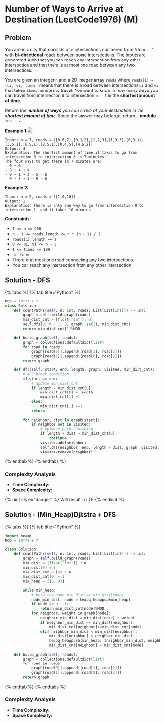 # Number of Ways to Arrive at Destination \(LeetCode1976\) \(M\)

## Problem

You are in a city that consists of `n` intersections numbered from `0` to `n - 1` with **bi-directional** roads between some intersections. The inputs are generated such that you can reach any intersection from any other intersection and that there is at most one road between any two intersections.

You are given an integer `n` and a 2D integer array `roads` where `roads[i] = [ui, vi, timei]` means that there is a road between intersections `ui` and `vi` that takes `timei` minutes to travel. You want to know in how many ways you can travel from intersection `0` to intersection `n - 1` in the **shortest amount of time**.

Return _the **number of ways** you can arrive at your destination in the **shortest amount of time**_. Since the answer may be large, return it **modulo** `109 + 7`.

**Example 1:**![](https://assets.leetcode.com/uploads/2021/07/17/graph2.png)

```text
Input: n = 7, roads = [[0,6,7],[0,1,2],[1,2,3],[1,3,3],[6,3,3],[3,5,1],[6,5,1],[2,5,1],[0,4,5],[4,6,2]]
Output: 4
Explanation: The shortest amount of time it takes to go from intersection 0 to intersection 6 is 7 minutes.
The four ways to get there in 7 minutes are:
- 0 ➝ 6
- 0 ➝ 4 ➝ 6
- 0 ➝ 1 ➝ 2 ➝ 5 ➝ 6
- 0 ➝ 1 ➝ 3 ➝ 5 ➝ 6
```

**Example 2:**

```text
Input: n = 2, roads = [[1,0,10]]
Output: 1
Explanation: There is only one way to go from intersection 0 to intersection 1, and it takes 10 minutes.
```

**Constraints:**

* `1 <= n <= 200`
* `n - 1 <= roads.length <= n * (n - 1) / 2`
* `roads[i].length == 3`
* `0 <= ui, vi <= n - 1`
* `1 <= timei <= 109`
* `ui != vi`
* There is at most one road connecting any two intersections.
* You can reach any intersection from any other intersection.

## Solution - DFS 

{% tabs %}
{% tab title="Python" %}
```python
MOD = 10**9 + 7
class Solution:
    def countPaths(self, n: int, roads: List[List[int]]) -> int:
        graph = self.build_graph(roads)
        min_dist_cnt = [float('inf'), 0]
        self.dfs(0, n - 1, 0, graph, set(), min_dist_cnt)
        return min_dist_cnt[1]%MOD
        
    def build_graph(self, roads):
        graph = collections.defaultdict(list)
        for road in roads:
            graph[road[0]].append([road[1], road[2]])
            graph[road[1]].append([road[0], road[2]])
        return graph

    def dfs(self, start, end, length, graph, visited, min_dist_cnt):
        # DFS break condition
        if start == end:
            # update min_dist_cnt
            if length < min_dist_cnt[0]:
                min_dist_cnt[0] = length
                min_dist_cnt[1] =1
            else:
                min_dist_cnt[1] +=1
            return 
        
        for neighbor, dist in graph[start]:
            if neighbor not in visited:
                # optmize path searching
                if length + dist > min_dist_cnt[0]:
                    continue
                visited.add(neighbor)
                self.dfs(neighbor, end, length + dist, graph, visited, min_dist_cnt)
                visited.remove(neighbor)        
```
{% endtab %}
{% endtabs %}

### Complexity Analysis

* **Time Complexity:**
* **Space Complexity:**

{% hint style="danger" %}
Will result in LTE
{% endhint %}

## Solution - \(Min\_Heap\)Djkstra + DFS

{% tabs %}
{% tab title="Python" %}
```python
import heapq
MOD = 10**9 + 7

class Solution:
    def countPaths(self, n: int, roads: List[List[int]]) -> int:
        graph = self.build_graph(roads)
        min_dist = [float('inf')] * n
        min_dist[0] = 0
        min_dist_cnt = [0] * n
        min_dist_cnt[0] = 1
        min_heap = [(0, 0)]
        
        while min_heap:
            # here the node_min_dist == min_dist[node]
            node_min_dist, node = heapq.heappop(min_heap)
            if node == n - 1:
                return min_dist_cnt[node]%MOD
            for neighbor, weight in graph[node]:
                neighbor_min_dist = min_dist[node] + weight
                if neighbor_min_dist == min_dist[neighbor]:
                    min_dist_cnt[neighbor]+=min_dist_cnt[node]
                elif neighbor_min_dist < min_dist[neighbor]:
                    min_dist[neighbor] = neighbor_min_dist
                    heapq.heappush(min_heap, (neighbor_min_dist, neighbor))
                    min_dist_cnt[neighbor] = min_dist_cnt[node]
                
    def build_graph(self, roads):
        graph = collections.defaultdict(list)
        for road in roads:
            graph[road[0]].append([road[1], road[2]])
            graph[road[1]].append([road[0], road[2]])
        return graph
```
{% endtab %}
{% endtabs %}

### Complexity Analysis

* **Time Complexity:**
* **Space Complexity:**

